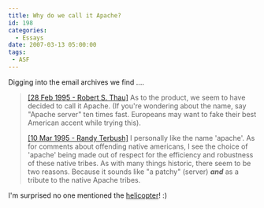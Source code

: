 ```yaml
---
title: Why do we call it Apache?
id: 198
categories:
  - Essays
date: 2007-03-13 05:00:00
tags:
 - ASF
---
```


Digging into the email archives we find ....
> [[28 Feb 1995 - Robert S. Thau]](http://mail-archives.apache.org/mod_mbox/httpd-dev/199503.mbox/%3c9502281620.AA24455@volterra%3e) As to the product, we seem to have decided to call it Apache. (If you're wondering about the name, say "Apache server" ten times fast. Europeans may want to fake their best American accent while trying this).
> 
> [[10 Mar 1995 - Randy Terbush]](http://mail-archives.apache.org/mod_mbox/httpd-dev/199503.mbox/%3c199503101519.JAA21867@sierra.zyzzyva.com%3e) I personally like the name 'apache'. As for comments about offending native americans, I see the choice of 'apache' being made out of respect for the efficiency and robustness of these native tribes.
As with many things historic, there seem to be two reasons. Because it sounds like "a patchy" (server) <span style="font-weight:bold;font-style:italic;">and</span> as a tribute to the native Apache tribes.

I'm surprised no one mentioned the [helicopter](http://en.wikipedia.org/wiki/AH-64_Apache)! :)